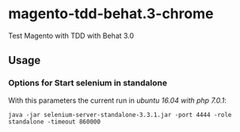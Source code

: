 # magento-tdd-behat.3-chrome
Test Magento with TDD with Behat 3.0

## Usage
### Options for Start selenium in standalone
With this parameters the current run in *ubuntu 16.04 with php 7.0.1*:

    java -jar selenium-server-standalone-3.3.1.jar -port 4444 -role standalone -timeout 860000
